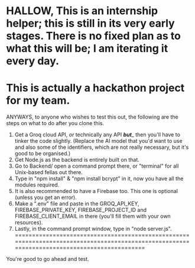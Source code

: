 HALLOW, 
This is an internship helper; this is still in its very early stages.
There is no fixed plan as to what this will be; I am iterating it every day.
============================================================================================================================================
This is actually a hackathon project for my team.
============================================================================================================================================
ANYWAYS, to anyone who wishes to test this out, the following are the steps on what to do after you clone this.
1. Get a Groq cloud API, _or_ technically any API **_but_**_ then you'll have to tinker the code slightly.
(Replace the AI model that you'd want to use and also some of the identifiers, which are not really necessary, but it's good to be organised.)
2. Get Node.js as the backend is entirely built on that.
3. Go to Backend/ open a command prompt there, or "terminal" for all Unix-based fellas out there.
4. Type in "npm install" & "npm install bcrypt" in it, now you have all the modules required.
5. It is also recommended to have a Firebase too. This one is optional (unless you get an error).
6. Make a ".env" file and paste in the GROQ_API_KEY, FIREBASE_PRIVATE_KEY, FIREBASE_PROJECT_ID and FIREBASE_CLIENT_EMAIL in there (you'll fill them with your own resources).
7. Lastly, in the command prompt window, type in "node server.js".
============================================================================================================================================

You're good to go ahead and test.

